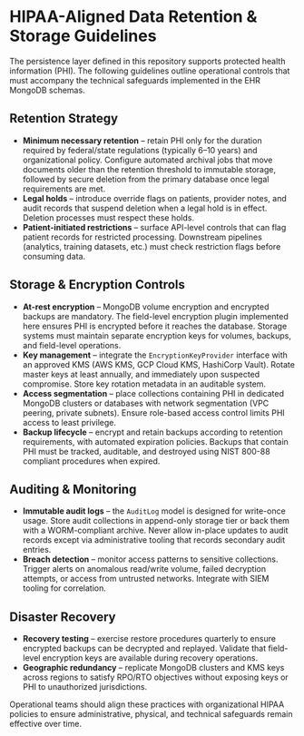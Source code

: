 # HIPAA-Aligned Data Retention & Storage Guidelines

The persistence layer defined in this repository supports protected health information (PHI). The following guidelines outline operational controls that must accompany the technical safeguards implemented in the EHR MongoDB schemas.

## Retention Strategy

- **Minimum necessary retention** – retain PHI only for the duration required by federal/state regulations (typically 6–10 years) and organizational policy. Configure automated archival jobs that move documents older than the retention threshold to immutable storage, followed by secure deletion from the primary database once legal requirements are met.
- **Legal holds** – introduce override flags on patients, provider notes, and audit records that suspend deletion when a legal hold is in effect. Deletion processes must respect these holds.
- **Patient-initiated restrictions** – surface API-level controls that can flag patient records for restricted processing. Downstream pipelines (analytics, training datasets, etc.) must check restriction flags before consuming data.

## Storage & Encryption Controls

- **At-rest encryption** – MongoDB volume encryption and encrypted backups are mandatory. The field-level encryption plugin implemented here ensures PHI is encrypted before it reaches the database. Storage systems must maintain separate encryption keys for volumes, backups, and field-level operations.
- **Key management** – integrate the `EncryptionKeyProvider` interface with an approved KMS (AWS KMS, GCP Cloud KMS, HashiCorp Vault). Rotate master keys at least annually, and immediately upon suspected compromise. Store key rotation metadata in an auditable system.
- **Access segmentation** – place collections containing PHI in dedicated MongoDB clusters or databases with network segmentation (VPC peering, private subnets). Ensure role-based access control limits PHI access to least privilege.
- **Backup lifecycle** – encrypt and retain backups according to retention requirements, with automated expiration policies. Backups that contain PHI must be tracked, auditable, and destroyed using NIST 800-88 compliant procedures when expired.

## Auditing & Monitoring

- **Immutable audit logs** – the `AuditLog` model is designed for write-once usage. Store audit collections in append-only storage tier or back them with a WORM-compliant archive. Never allow in-place updates to audit records except via administrative tooling that records secondary audit entries.
- **Breach detection** – monitor access patterns to sensitive collections. Trigger alerts on anomalous read/write volume, failed decryption attempts, or access from untrusted networks. Integrate with SIEM tooling for correlation.

## Disaster Recovery

- **Recovery testing** – exercise restore procedures quarterly to ensure encrypted backups can be decrypted and replayed. Validate that field-level encryption keys are available during recovery operations.
- **Geographic redundancy** – replicate MongoDB clusters and KMS keys across regions to satisfy RPO/RTO objectives without exposing keys or PHI to unauthorized jurisdictions.

Operational teams should align these practices with organizational HIPAA policies to ensure administrative, physical, and technical safeguards remain effective over time.
